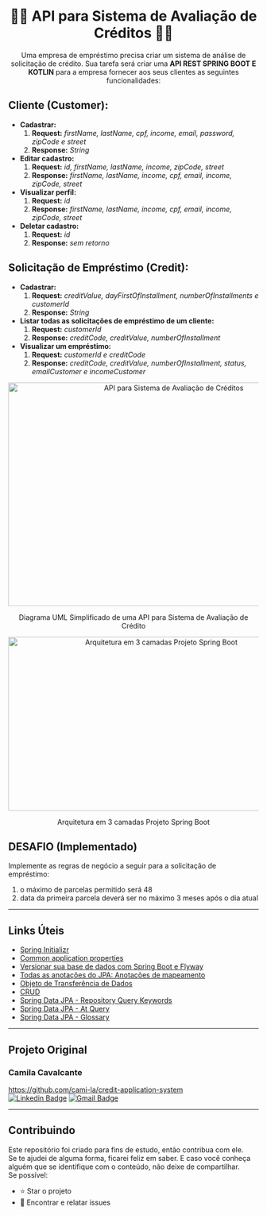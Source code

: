 <div align="center">
  <h1>🌿💜 API para Sistema de Avaliação de Créditos 💜🌿</h1>
  <p>Uma empresa de empréstimo precisa criar um sistema de análise de solicitação de crédito. Sua tarefa será criar uma <strong>API REST SPRING BOOT E KOTLIN</strong> para a empresa fornecer aos seus clientes as seguintes funcionalidades:</p>
</div>

## Cliente (Customer):
- **Cadastrar:**
   1. **Request:** *firstName, lastName, cpf, income, email, password, zipCode e street*
   2. **Response:** *String*
- **Editar cadastro:**
   1. **Request:** *id, firstName, lastName, income, zipCode, street*
   2. **Response:** *firstName, lastName, income, cpf, email, income, zipCode, street*
- **Visualizar perfil:**
   1. **Request:** *id*
   2. **Response:** *firstName, lastName, income, cpf, email, income, zipCode, street*
- **Deletar cadastro:**
   1. **Request:** *id*
   2. **Response:** *sem retorno*

## Solicitação de Empréstimo (Credit):
- **Cadastrar:**
   1. **Request:** *creditValue, dayFirstOfInstallment, numberOfInstallments e customerId*
   2. **Response:** *String*
- **Listar todas as solicitações de empréstimo de um cliente:**
   1. **Request:** *customerId*
   2. **Response:** *creditCode, creditValue, numberOfInstallment*
- **Visualizar um empréstimo:**
   1. **Request:** *customerId e creditCode*
   2. **Response:** *creditCode, creditValue, numberOfInstallment, status, emailCustomer e incomeCustomer*

<div align="center">
  <img src="https://i.imgur.com/7phya16.png" height="450" width="650" alt="API para Sistema de Avaliação de Créditos"/><br>
  <p>Diagrama UML Simplificado de uma API para Sistema de Avaliação de Crédito</p>
</div>

<div align="center">
  <img src="https://i.imgur.com/1Ea5PH3.png" height="350" width="600" alt="Arquitetura em 3 camadas Projeto Spring Boot"/><br>
  <p>Arquitetura em 3 camadas Projeto Spring Boot</p>
</div>

## DESAFIO (Implementado)
Implemente as regras de negócio a seguir para a solicitação de empréstimo:
1. o máximo de parcelas permitido será 48
2. data da primeira parcela deverá ser no máximo 3 meses após o dia atual

---

## Links Úteis
- [Spring Initializr](https://start.spring.io/#!type=gradle-project&language=kotlin&platformVersion=3.0.3&packaging=jar&jvmVersion=17&groupId=me.dio&artifactId=credit-application-system&name=credit-application-system&description=Credit%20Application%20System%20with%20Spring%20Boot%20and%20Kotlin&packageName=me.dio.credit-application-system&dependencies=web,validation,data-jpa,flyway,h2)
- [Common application properties](https://docs.spring.io/spring-boot/docs/2.0.x/reference/html/common-application-properties.html)
- [Versionar sua base de dados com Spring Boot e Flyway](https://medium.com/cwi-software/versionar-sua-base-de-dados-com-spring-boot-e-flyway-be4081ddc7e5)
- [Todas as anotações do JPA: Anotações de mapeamento](https://strn.com.br/artigos/2018/12/11/todas-as-anota%C3%A7%C3%B5es-do-jpa-anota%C3%A7%C3%B5es-de-mapeamento/)
- [Objeto de Transferência de Dados](https://pt.wikipedia.org/wiki/Objeto_de_Transfer%C3%AAncia_de_Dados)
- [CRUD](https://pt.wikipedia.org/wiki/CRUD)
- [Spring Data JPA - Repository Query Keywords](https://docs.spring.io/spring-data/jpa/docs/current/reference/html/#repository-query-keywords)
- [Spring Data JPA - At Query](https://docs.spring.io/spring-data/jpa/docs/current/reference/html/#jpa.query-methods.at-query)
- [Spring Data JPA - Glossary](https://docs.spring.io/spring-data/jpa/docs/current/reference/html/#glossary)

---

##  Projeto Original
### Camila Cavalcante
https://github.com/cami-la/credit-application-system<br>
[![Linkedin Badge](https://img.shields.io/badge/-Camila-blue?style=flat-square&logo=Linkedin&logoColor=white&link=https://www.linkedin.com/in/cami-la/)](https://www.linkedin.com/in/cami-la/)
[![Gmail Badge](https://img.shields.io/badge/-camiladsantoscavalcante@gmail.com-c14438?style=flat-square&logo=Gmail&logoColor=white&link=mailto:camiladsantoscavalcante@gmail.com)](mailto:camiladsantoscavalcante@gmail.com)

---

## Contribuindo

Este repositório foi criado para fins de estudo, então contribua com ele.<br>
Se te ajudei de alguma forma, ficarei feliz em saber. E caso você conheça alguém que se identifique com o conteúdo, não
deixe de compartilhar.
<br>
Se possível:
- ⭐️ Star o projeto
- 🐛 Encontrar e relatar issues
